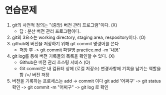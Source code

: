 # 연습문제

1. git의 사전적 정의는 "(중앙) 버전 관리 프로그램"이다. (X)
   - 답 : 분산 버전 관리 프로그램이다.
2. git의 3요소는 working directory, staging area, respository이다. (O)
3. github에 버전을 저장하기 위해 git commit 명령어를 쓴다 
   - 저장 후 -> git commit 파일명 practice.md -m '내용' 
4. git log를 통해 버전 기록들의 목록을 확인할 수 있다. (X)
   - Github은 버전 관리 호스팅 서비스 (O)
   - Git commit은 내 컴퓨터 상에 (로컬 저장소) 변경사항에 기록을 남기는 역할을 함 /=/ 버전 저장 
5. 버전을 기록하는 프로세스는 add -> commit 이다 
   git add '어쩌구' -> git status 확인 -> git commit -m "어쩌구" -> git log 로 확인 

